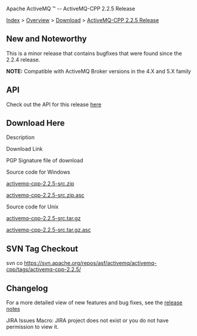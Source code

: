 Apache ActiveMQ ™ -- ActiveMQ-CPP 2.2.5 Release 

[Index](index.html) > [Overview](overview.md) > [Download](OverviewOverview/Overview/download.md) > [ActiveMQ-CPP 2.2.5 Release](Index/Overview/DownloadIndex/Overview/Download/Index/Overview/Download/activemq-cpp-225-release.md)

New and Noteworthy
------------------

This is a minor release that contains bugfixes that were found since the  
2.2.4 release.

  

**NOTE:** Compatible with ActiveMQ Broker versions in the 4.X and 5.X family

API
---

Check out the API for this release [here](http://activemq.apache.org/cms/api_docs/activemqcpp-2.2.1)

Download Here
-------------

Description

Download Link

PGP Signature file of download

Source code for Windows

[activemq-cpp-2.2.5-src.zip](http://www.apache.org/dyn/closer.cgi/activemq/activemq-cpp/source/activemq-cpp-2.2.5-src.zip)

[activemq-cpp-2.2.5-src.zip.asc](http://www.apache.org/dist/activemq/activemq-cpp/source/activemq-cpp-2.2.5-src.zip.asc)

Source code for Unix

[activemq-cpp-2.2.5-src.tar.gz](http://www.apache.org/dyn/closer.cgi/activemq/activemq-cpp/source/activemq-cpp-2.2.5-src.tar.gz)

[activemq-cpp-2.2.5-src.tar.gz.asc](http://www.apache.org/dist/activemq/activemq-cpp/source/activemq-cpp-2.2.5-src.tar.gz.asc)

SVN Tag Checkout
----------------

svn co https://svn.apache.org/repos/asf/activemq/activemq-cpp/tags/activemq-cpp-2.2.5/

Changelog
---------

For a more detailed view of new features and bug fixes, see the [release notes](http://issues.apache.org/activemq/secure/ReleaseNote.jspa?projectId=11000&styleName=Html&version=12060)  

JIRA Issues Macro: JIRA project does not exist or you do not have permission to view it.

 

